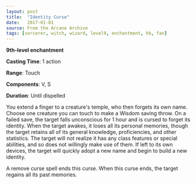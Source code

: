 ```yaml
---
layout: post
title:  "Identity Curse"
date:   2017-01-01
source: From the Arcane Archive
tags: [sorcerer, witch, wizard, level9, enchantment, hb, fan]
---
```


**9th-level enchantment**

**Casting Time**: 1 action

**Range**: Touch

**Components**: V, S

**Duration**: Until dispelled

You extend a finger to a creature's temple, who then forgets its own name. Choose one creature you can touch to make a Wisdom saving throw. On a failed save, the target falls unconscious for 1 hour and is cursed to forget its identity. When the target awakes, it loses all its personal memories, though the target retains all of its general knowledge, proficiencies, and other statistics. The target will not realize it has any class features or special abilities, and so does not willingly make use of them. If left to its own devices, the target will quickly adopt a new name and begin to build a new identity.

A remove curse spell ends this curse. When this curse ends, the target regains all its past memories.
